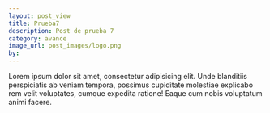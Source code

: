 ```yaml
---
layout: post_view
title: Prueba7
description: Post de prueba 7
category: avance
image_url: post_images/logo.png
by:
---
```


Lorem ipsum dolor sit amet, consectetur adipisicing elit. Unde blanditiis perspiciatis ab veniam tempora, possimus cupiditate molestiae explicabo rem velit voluptates, cumque expedita ratione! Eaque cum nobis voluptatum animi facere.